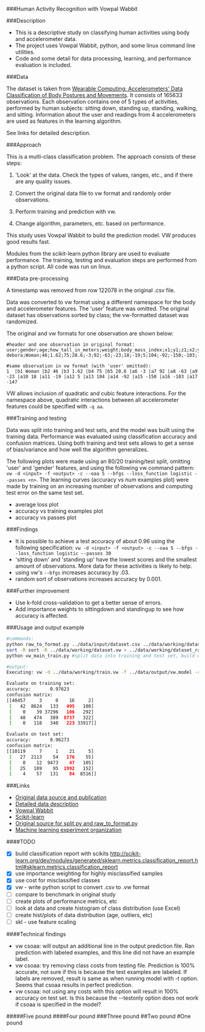 ###Human Activity Recognition with Vowpal Wabbit


###Description

* This is a descriptive study on classifying human activities using body and accelerometer data.
* The project uses Vowpal Wabbit, python, and some linux command line utilities.
* Code and some detail for data processing, learning, and performance evaluation is included.


###Data

The dataset is taken from [Wearable Computing: Accelerometers' Data Classification of Body Postures and Movements](http://archive.ics.uci.edu/ml/datasets/Wearable+Computing%3A+Classification+of+Body+Postures+and+Movements+%28PUC-Rio%29). It consists of 165633 observations. Each observation contains one of 5 types of activities, performed by human subjects: sitting down, standing up, standing, walking, and sitting. Information about the user and readings from 4 accelerometers are used as features in the learning algorithm.

See links for detailed description.

###Approach

This is a multi-class classification problem. The approach consists of these steps:

1. 'Look' at the data. Check the types of values, ranges, etc., and if there are any quality issues.

2. Convert the original data file to vw format and randomly order observations.

3. Perform training and prediction with vw.

4. Change algorithm, parameters, etc. based on performance.


This study uses Vowpal Wabbit to build the prediction model. VW produces good results fast.   

Modules from the scikit-learn python library are used to evaluate performance. The training, testing and evaluation steps are performed from a python script. All code was run on linux. 




###Data pre-processing

A timestamp was removed from row 122078 in the original .csv file.

Data was converted to vw format using a different namespace for the body and accelerometer features. The 'user' feature was omitted. The original dataset has observations sorted by class; the vw-formatted dataset was randomized.

The original and vw formats for one observation are shown below:
```
#header and one observation in original format:
user;gender;age;how_tall_in_meters;weight;body_mass_index;x1;y1;z1;x2;y2;z2;x3;y3;z3;x4;y4;z4;class
debora;Woman;46;1.62;75;28.6;-3;92;-63;-23;18;-19;5;104;-92;-150;-103;-147;sitting

#same observation in vw format (with 'user' omitted):
1  |b1 Woman |b2 46 |b3 1.62 |b4 75 |b5 28.6 |a6 -3 |a7 92 |a8 -63 |a9 -23 |a10 18 |a11 -19 |a12 5 |a13 104 |a14 -92 |a15 -150 |a16 -103 |a17 -147
```

VW allows inclusion of quadratic and cubic feature interactions. For the namespace above, quadratic interactions between all accelerometer features could be specified with `-q aa`.


###Training and testing

Data was split into training and test sets, and the model was built using the training data. Performance was evaluated using classification accuracy and confusion matrices. Using both training and test sets allows to get a sense of bias/variance and how well the algorithm generalizes.

The following plots were made using an 80/20 training/test split, omitting 'user' and 'gender' features, and using the following vw command pattern: `vw -d <input> -f <output> -c --oaa 5 --bfgs --loss_function logistic --passes <n>`.
The learning curves (accuracy vs num examples plot) were made by training on an increasing number of observations and computing test error on the same test set.

- average loss plot
- accuracy vs training examples plot
- accuracy vs passes plot




###Findings

- It is possible to achieve a test accuracy of about 0.96 using the following specification: `vw -d <input> -f <output> -c --oaa 5 --bfgs --loss_function logistic --passes 30` 
- 'sitting down' and 'standing up' have the lowest scores and the smallest amount of observations. More data for these activities is likely to help.
- using vw's `--bfgs` increases accuracy by .03.
- random sort of observations increases accuracy by 0.001.


###Further improvement

- Use k-fold cross-validation to get a better sense of errors.
- Add importance weights to sittingdown and standingup to see how accuracy is affected.


###Usage and output example
```bash
#commands:
python raw_to_format.py ../data/input/dataset.csv ../data/working/dataset.vw vw #convert data to vw format
sort -R sort -R ../data/working/dataset.vw > ../data/working/dataset_rand.vw #randomize rows in dataset
python vw_main_train.py #split data into training and test set, build model, evaluate on test set

#output:
Executing: vw -d ../data/working/train.vw -f ../data/output/vw.model -c -k --oaa 5 --bfgs --loss_function logistic --passes 30 --quiet

Evaluate on training set:
accuracy:       0.97623
confusion matrix:
[[40457     3     0    16     2]
 [   42  8624   133   495   108]
 [    0    39 37296   106   292]
 [   40   474   389  8737   322]
 [    0   118   340   223 33917]]

Evaluate on test set:
accuracy:       0.96273
confusion matrix:
[[10119     7     1    21     5]
 [   27  2113    54   176    55]
 [    0    12  9473    47   105]
 [   25   189    95  1992   152]
 [    4    57   131    84  8516]]
```



###Links
- [Original data source and publication](http://groupware.les.inf.puc-rio.br/har)
- [Detailed data description](http://archive.ics.uci.edu/ml/datasets/Wearable+Computing%3A+Classification+of+Body+Postures+and+Movements+%28PUC-Rio%29)
- [Vowpal Wabbit](https://github.com/JohnLangford/vowpal_wabbit/wiki)
- [Scikit-learn](http://scikit-learn.org/stable/)
- [Original source for split.py and raw_to_format.py](https://github.com/zygmuntz/phraug)
- [Machine learning experiment organization](http://arkitus.com/PRML/)




####TODO
- [x] build classification report with scikits http://scikit-learn.org/dev/modules/generated/sklearn.metrics.classification_report.html#sklearn.metrics.classification_report
- [x] use importance weighting for highly misclassified samples
- [x] use cost for misclassified classes
- [x] vw - write python script to convert .csv to .vw format
- [ ] compare to benchmark in original study
- [ ] create plots of performance metrics, etc 
- [ ] look at data and create histogram of class distribution (use Excel)
- [ ] create hist/plots of data distribution (age, outliers, etc)
- [ ] skl - use feature scaling

####Technical findings
- vw csoaa: will output an additional line in the output prediction file. Ran prediction with labeled examples, and this line did not have an example label.
- vw csoaa: try removing class costs from testing file. Prediction is 100% accurate, not sure if this is because the test examples are labeled. If labels are removed, result is same as when running model with -t option. Seems that csoaa results in perfect prediction.
- vw csoaa: not using any costs with this option will result in 100% accuracy on test set. Is this because the --testonly option does not work if csoaa is specified in the model?


#####Five pound
####Four pound
###Three pound
##Two pound
#One pound